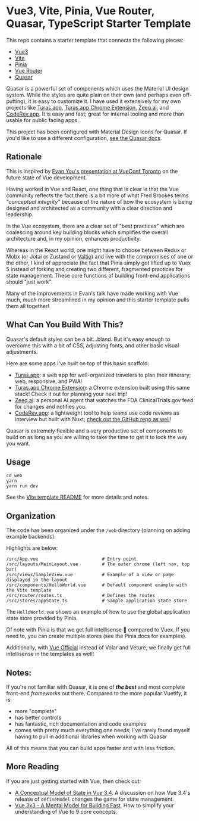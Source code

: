 # Vue3, Vite, Pinia, Vue Router, Quasar, TypeScript Starter Template

This repo contains a starter template that connects the following pieces:

- [Vue3](https://v3.vuejs.org/)
- [Vite](https://vitejs.dev/)
- [Pinia](https://pinia.vuejs.org/)
- [Vue Router](https://next.router.vuejs.org/guide/)
- [Quasar](https://quasar.dev/)

 Quasar is a powerful set of components which uses the Material UI design system.  While the styles are quite plain on their own (and perhaps even off-putting), it is easy to customize it.  I have used it extensively for my own projects like [Turas.app](https://turas.app), [Turas.app Chrome Extension](https://chromewebstore.google.com/detail/turasapp/lpfijfdbgohlblnadiokliolkkeeblpo), [Zeeq.ai](https://zeeq.ai), and [CodeRev.app](https://coderev.app).  It is easy and fast; great for internal tooling and more than usable for public facing apps.

This project has been configured with Material Design Icons for Quasar.  If you'd like to use a different configuration, [see the Quasar docs](https://quasar.dev/start/vite-plugin#using-quasar).

## Rationale

This is inspired by [Evan You's presentation at VueConf Toronto](https://www.youtube.com/watch?v=2KBHvaAWJOA) on the future state of Vue development.

Having worked in Vue and React, one thing that is clear is that the Vue community reflects the fact there is a bit more of what Fred Brookes terms *"conceptual integrity"* because of the nature of how the ecosystem is being designed and architected as a community with a clear direction and leadership.

In the Vue ecosystem, there are a clear set of "best practices" which are coalescing around key building blocks which simplifies the overall architecture and, in my opinion, enhances productivity.

Whereas in the React world, one might have to choose between Redux or Mobx (or Jotai or Zustand or [Valtio](https://betterprogramming.pub/magical-experiments-in-react-state-with-valtio-2b40cf159120)) and live with the compromises of one or the other, I kind of appreciate the fact that Pinia simply got lifted up to Vuex 5 instead of forking and creating two different, fragmented practices for state management.  These core functions of building front-end applications should "just work".

Many of the improvements in Evan's talk have made working with Vue much, *much* more streamlined in my opinion and this starter template pulls them all together!

## What Can You Build With This?

Quasar's default styles can be a bit...bland.  But it's easy enough to overcome this with a bit of CSS, adjusting fonts, and other basic visual adjustments.

Here are some apps I've built on top of this basic scaffold:

- [Turas.app](https://turas.app): a web app for well-organized travelers to plan their itinerary; web, responsive, and PWA!
- [Turas.app Chrome Extension](https://chromewebstore.google.com/detail/turasapp/lpfijfdbgohlblnadiokliolkkeeblpo): a Chrome extension built using this same stack!  Check it out for planning your next trip!
- [Zeeq.ai](https://zeeq.ai): a personal AI agent that watches the FDA ClinicalTrials.gov feed for changes and notifies you.
- [CodeRev.app](https://coderev.app): a lightweight tool to help teams use code reviews as interview but built with Nuxt; [check out the GitHub repo as well](https://github.com/CharlieDigital/coderev)!

Quasar is extremely flexible and a very productive set of components to build on as long as you are willing to take the time to get it to look the way you want.

## Usage

```
cd web
yarn
yarn run dev
```

See the [Vite template README](web/README.md) for more details and notes.

## Organization

The code has been organized under the `/web` directory (planning on adding example backends).

Highlights are below:

```
/src/App.vue                        # Entry point
/src/layouts/MainLayout.vue         # The outer chrome (left nav, top bar)
/src/views/SampleView.vue           # Example of a view or page displayed in the layout
/src/components/HelloWorld.vue      # Default component example with the Vite template
/src/router/routes.ts               # Defines the routes
/src/stores/appState.ts             # Sample application state store
```

The `HelloWorld.vue` shows an example of how to use the global application state store provided by Pinia.

Of note with Pinia is that we get full intellisense 🎉 compared to Vuex.  If you need to, you can create multiple stores (see the Pinia docs for examples).

Additionally, with [Vue Official](https://marketplace.visualstudio.com/items?itemName=Vue.volar) instead of Volar and Veture, we finally get full intellisense in the templates as well!

## Notes:

If you're not familiar with Quasar, it is one of ***the best*** and most complete front-end *frameworks* out there.  Compared to the more popular Vuetify, it is:

- more "complete"
- has better controls
- has fantastic, rich documentation and code examples
- comes with pretty much everything one needs; I've rarely found myself having to pull in additional libraries when working with Quasar

All of this means that you can build apps faster and with less friction.

## More Reading

If you are just getting started with Vue, then check out:

- [A Conceptual Model of State in Vue 3.4](https://chrlschn.dev/blog/2024/01/a-conceptual-model-of-state-in-vue-34-using-definemodel/).  A discussion on how Vue 3.4's release of `defineModel` changes the game for state management.
- [Vue 3x3 - A Mental Model for Building Fast](https://chrlschn.dev/blog/2023/01/vue-3x3/). How to simplify your understanding of Vue to 9 core concepts.
